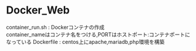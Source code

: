 # Docker_Web
container_run.sh : Dockerコンテナの作成  
container_nameはコンテナ名をつける,PORTはホストポート:コンテナポートになっている
Dockerfile : centos上にapache,mariadb,php環境を構築
